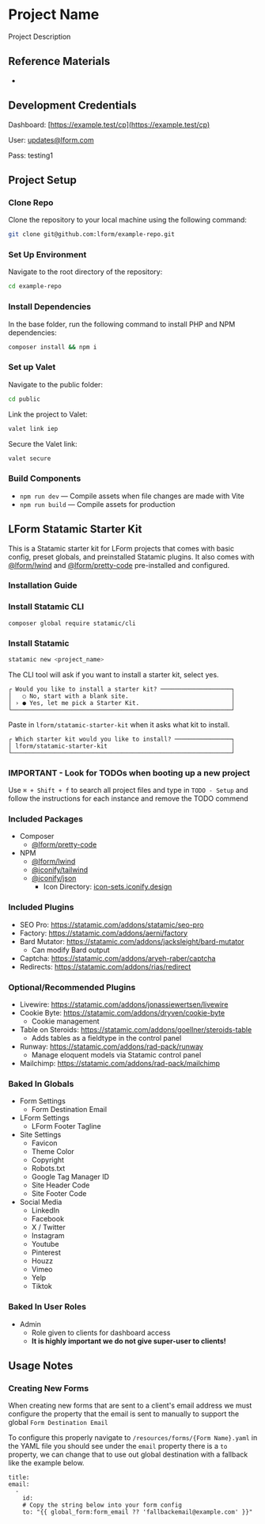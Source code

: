 # Project Name

Project Description

## Reference Materials

-

## Development Credentials

Dashboard: [https://example.test/cp](https://example.test/cp)

User: updates@lform.com

Pass: testing1

## Project Setup

### Clone Repo

Clone the repository to your local machine using the following command:

```bash
git clone git@github.com:lform/example-repo.git
```

### Set Up Environment

Navigate to the root directory of the repository:

```bash
cd example-repo
```

### Install Dependencies

In the base folder, run the following command to install PHP and NPM dependencies:

```bash
composer install && npm i
```

### Set up Valet

Navigate to the public folder:
```bash
cd public
```

Link the project to Valet:

```bash
valet link iep
```

Secure the Valet link:

```bash
valet secure
```

### Build Components

- `npm run dev` — Compile assets when file changes are made with Vite
- `npm run build` — Compile assets for production

## LForm Statamic Starter Kit

This is a Statamic starter kit for LForm projects that comes with basic config, preset globals, and preinstalled Statamic plugins. It also comes with [@lform/lwind](https://github.com/lform/lwind) and [@lform/pretty-code](https://github.com/lform/pretty-code) pre-installed and configured.

### Installation Guide

### Install Statamic CLI

```
composer global require statamic/cli
```

### Install Statamic
```bash
statamic new <project_name>
```

The CLI tool will ask if you want to install a starter kit, select yes.

```
┌ Would you like to install a starter kit? ────────────────────┐
│   ○ No, start with a blank site.                             │
│ › ● Yes, let me pick a Starter Kit.                          │
└──────────────────────────────────────────────────────────────┘
```

Paste in `lform/statamic-starter-kit` when it asks what kit to install.

```
┌ Which starter kit would you like to install? ────────────────┐
│ lform/statamic-starter-kit                                   │
└──────────────────────────────────────────────────────────────┘
 ```

### IMPORTANT - Look for TODOs when booting up a new project

Use `⌘ + Shift + f` to search all project files and type in `TODO - Setup` and follow the instructions for each instance and remove the TODO commend

### Included Packages

- Composer
  - [@lform/pretty-code](https://github.com/lform/pretty-code)
- NPM
  - [@lform/lwind](https://github.com/lform/lwind)
  - [@iconify/tailwind](https://www.npmjs.com/package/@iconify/tailwind)
  - [@iconify/json](https://www.npmjs.com/package/@iconify/json)
    - Icon Directory: [icon-sets.iconify.design](https://icon-sets.iconify.design/)

### Included Plugins

- SEO Pro: https://statamic.com/addons/statamic/seo-pro
- Factory: https://statamic.com/addons/aerni/factory
- Bard Mutator: https://statamic.com/addons/jacksleight/bard-mutator
  - Can modify Bard output
- Captcha: https://statamic.com/addons/aryeh-raber/captcha
- Redirects: https://statamic.com/addons/rias/redirect

### Optional/Recommended Plugins

- Livewire: https://statamic.com/addons/jonassiewertsen/livewire
- Cookie Byte: https://statamic.com/addons/dryven/cookie-byte
  - Cookie management
- Table on Steroids: https://statamic.com/addons/goellner/steroids-table
  - Adds tables as a fieldtype in the control panel
- Runway: https://statamic.com/addons/rad-pack/runway
  - Manage eloquent models via Statamic control panel
- Mailchimp: https://statamic.com/addons/rad-pack/mailchimp


### Baked In Globals

- Form Settings
  - Form Destination Email
- LForm Settings
  - LForm Footer Tagline
- Site Settings
  - Favicon
  - Theme Color
  - Copyright
  - Robots.txt
  - Google Tag Manager ID
  - Site Header Code
  - Site Footer Code
- Social Media
  - LinkedIn
  - Facebook
  - X / Twitter
  - Instagram
  - Youtube
  - Pinterest
  - Houzz
  - Vimeo
  - Yelp
  - Tiktok

 

### Baked In User Roles

- Admin
  - Role given to clients for dashboard access
  - **It is highly important we do not give super-user to clients!**

## Usage Notes

### Creating New Forms 

When creating new forms that are sent to a client's email address we must configure the property that the email is sent to manually to support the global `Form Destination Email`

To configure this properly navigate to `/resources/forms/{Form Name}.yaml` in the YAML file you should see under the `email` property there is a `to` property, we can change that to use out global destination with a fallback like the example below.

```Yml
title: 
email:
  -
    id:
    # Copy the string below into your form config
    to: "{{ global_form:form_email ?? 'fallbackemail@example.com' }}"
```
